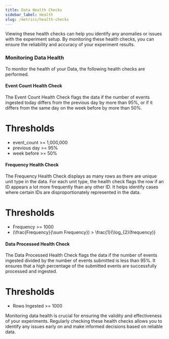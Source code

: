 ```yaml
---
title: Data Health Checks
sidebar_label: Health
slug: /metrics/health-checks
---
```


Viewing these health checks can help you identify any anomalies or issues with the experiment setup. By monitoring these health checks, you can ensure the reliability and accuracy of your experiment results.

### Monitoring Data Health

To monitor the health of your Data, the following health checks are performed.

#### Event Count Health Check

The Event Count Health Check flags the data if the number of events ingested today differs from the previous day by more than 95%, or if it differs from the same day on the week before by more than 50%.

# Thresholds

- event_count >= 1,000,000
- previous day >= 95%
- week before >= 50%

#### Frequency Health Check

The Frequency Health Check displays as many rows as there are unique unit type in the data. For each unit type, the health check flags the row if an ID appears a lot more frequently than any other ID. It helps identify cases where certain IDs are disproportionately represented in the data.

# Thresholds

- Frequency >= 1000
- \(\frac{Frequency}{\sum Frequency}\) > \frac{1}{\log\_{2}(frequency)}

#### Data Processed Health Check

The Data Processed Health Check flags the data if the number of events ingested divided by the number of events submitted is less than 95%. It ensures that a high percentage of the submitted events are successfully processed and ingested.

# Thresholds

- Rows Ingested >= 1000

Monitoring data health is crucial for ensuring the validity and effectiveness of your experiments. Regularly checking these health checks allows you to identify any issues early on and make informed decisions based on reliable data.
